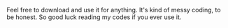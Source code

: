 Feel free to download and use it for anything.
It's kind of messy coding, to be honest.
So good luck reading my codes if you ever use it.
